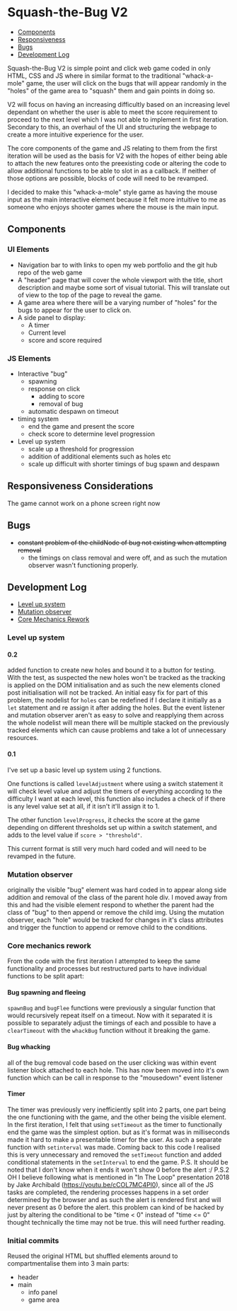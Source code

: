 # Squash-the-Bug V2

- [Components](#components)
- [Responsiveness](#responsiveness-considerations)
- [Bugs](#bugs)
- [Development Log](#development-log)

Squash-the-Bug V2 is simple point and click web game coded in only HTML, CSS and JS where in similar format to the traditional "whack-a-mole" game, the user will click on the bugs that will appear randomly in the "holes" of the game area to "squash" them and gain points in doing so.

V2 will focus on having an increasing difficultly based on an increasing level dependant on whether the user is able to meet the score requirement to proceed to the next level which I was not able to implement in first iteration. Secondary to this, an overhaul of the UI and structuring the webpage to create a more intuitive experience for the user.

The core components of the game and JS relating to them from the first iteration will be used as the basis for V2 with the hopes of either being able to attach the new features onto the preexisting code or altering the code to allow additional functions to be able to slot in as a callback. If neither of those options are possible, blocks of code will need to be revamped.

I decided to make this "whack-a-mole" style game as having the mouse input as the main interactive element because it felt more intuitive to me as someone who enjoys shooter games where the mouse is the main input.

## Components
### UI Elements
- Navigation bar to with links to open my web portfolio and the git hub repo of the web game
- A "header" page that will cover the whole viewport with the title, short description and maybe some sort of visual tutorial. This will translate out of view to the top of the page to reveal the game.
- A game area where there will be a varying number of "holes" for the bugs to appear for the user to click on.
- A side panel to display:
	- A timer
	- Current level
	- score and score required

### JS Elements
- Interactive "bug"
	- spawning
	- response on click
		- adding to score
		- removal of bug
	- automatic despawn on timeout
- timing system
	- end the game and present the score 
	- check score to determine level progression
- Level up system
	- scale up a threshold for progression
	- addition of additional elements such as holes etc
	- scale up difficult with shorter timings of bug spawn and despawn

## Responsiveness Considerations
The game cannot work on a phone screen right now

## Bugs
- ~~constant problem of the childNode of bug not existing when attempting removal~~
	- the timings on class removal and were off, and as such the mutation observer wasn't functioning properly.

## Development Log

- [Level up system](#level-up-system)
- [Mutation observer](#mutation-observer)
- [Core Mechanics Rework](#core-mechanics-rework)

### Level up system
#### 0.2
added function to create new holes and bound it to a button for testing. With the test, as suspected the new holes won't be tracked as the tracking is applied on the DOM initialisation and as such the new elements cloned post initialisation will not be tracked.
An initial easy fix for part of this problem, the nodelist for `holes` can be redefined if I declare it initially as a `let` statement and re assign it after adding the holes. But the event listener and mutation observer aren't as easy to solve and reapplying them across the whole nodelist will mean there will be multiple stacked on the previously tracked elements which can cause problems and take a lot of unnecessary resources.

#### 0.1
I've set up a basic level up system using 2 functions.

One functions is called `levelAdjustment` where using a switch statement it will check level value and adjust the timers of everything according to the difficulty I want at each level, this function also includes a check of if there is any level value set at all, if it isn't it'll assign it to 1.

The other function `levelProgress`, it checks the score at the game depending on different thresholds set up within a switch statement, and adds to the level value if `score > "threshold"`.

This current format is still very much hard coded and will need to be revamped in the future.
### Mutation observer
originally the visible "bug" element was hard coded in to appear along side addition and removal of the class of the parent hole div.
I moved away from this and had the visible element respond to whether the parent had the class of "bug" to then append or remove the child img. Using the mutation observer, each "hole" would be tracked for changes in it's class attributes and trigger the function to append or remove child to the conditions.
### Core mechanics rework

From the code with the first iteration I attempted to keep the same functionality and processes but restructured parts to have individual functions to be split apart:
#### Bug spawning and fleeing
`spawnBug` and `bugFlee` functions were previously a singular function that would recursively repeat itself on a timeout. Now with it separated it is possible to separately adjust the timings of each and possible to have a `clearTimeout` with the `whackBug` function without it breaking the game.

#### Bug whacking
all of the bug removal code based on the user clicking was within event listener block attached to each hole. This has now been moved into it's own function which can be call in response to the "mousedown" event listener

#### Timer
The timer was previously very inefficiently split into 2 parts, one part being the one functioning with the game, and the other being the visible element. In the first iteration, I felt that using `setTimeout` as the timer to functionally end the game was the simplest option. but as it's format was in milliseconds made it hard to make a presentable timer for the user. As such a separate function with `setinterval` was made. Coming back to this code I realised this is very unnecessary and removed the `setTimeout` function and added conditional statements in the `setInterval` to end the game.
P.S. It should be noted that I don't know when it ends it won't show 0 before the alert :/
P.S.2 OH I believe following what is mentioned in "In The Loop" presentation 2018 by Jake Archibald (https://youtu.be/cCOL7MC4Pl0), since all of the JS tasks are completed, the rendering processes happens in a set order determined by the browser and as such the alert is rendered first and will never present as 0 before the alert. this problem can kind of be hacked by just by altering the conditional to be "time < 0" instead of "time <= 0" thought technically the time may not be true. this will need further reading. 

### Initial commits
Reused the original HTML but shuffled elements around to compartmentalise them into 3 main parts:
- header
- main
	- info panel
	- game area
